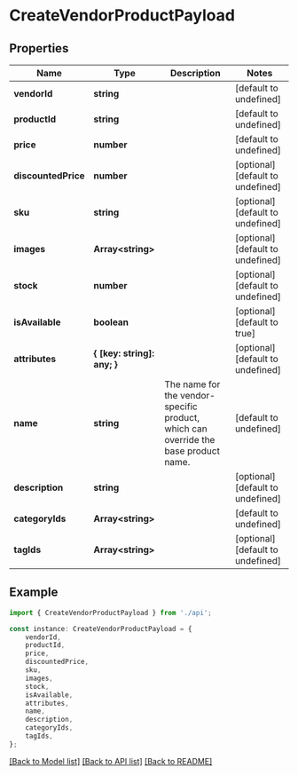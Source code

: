 # CreateVendorProductPayload


## Properties

Name | Type | Description | Notes
------------ | ------------- | ------------- | -------------
**vendorId** | **string** |  | [default to undefined]
**productId** | **string** |  | [default to undefined]
**price** | **number** |  | [default to undefined]
**discountedPrice** | **number** |  | [optional] [default to undefined]
**sku** | **string** |  | [optional] [default to undefined]
**images** | **Array&lt;string&gt;** |  | [optional] [default to undefined]
**stock** | **number** |  | [optional] [default to undefined]
**isAvailable** | **boolean** |  | [optional] [default to true]
**attributes** | **{ [key: string]: any; }** |  | [optional] [default to undefined]
**name** | **string** | The name for the vendor-specific product, which can override the base product name. | [default to undefined]
**description** | **string** |  | [optional] [default to undefined]
**categoryIds** | **Array&lt;string&gt;** |  | [default to undefined]
**tagIds** | **Array&lt;string&gt;** |  | [optional] [default to undefined]

## Example

```typescript
import { CreateVendorProductPayload } from './api';

const instance: CreateVendorProductPayload = {
    vendorId,
    productId,
    price,
    discountedPrice,
    sku,
    images,
    stock,
    isAvailable,
    attributes,
    name,
    description,
    categoryIds,
    tagIds,
};
```

[[Back to Model list]](../README.md#documentation-for-models) [[Back to API list]](../README.md#documentation-for-api-endpoints) [[Back to README]](../README.md)
